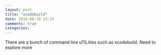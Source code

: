 ```yaml
---
layout: post
title: "xcodebuild"
date: 2010-08-19 23:14
comments: true
categories: 
---
```


There are a bunch of command line uTILities such as xcodebuild. Need to explore more

